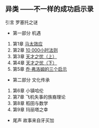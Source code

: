 ## 异类 ——不一样的成功启示录

引言 罗塞托之谜

+ 第一部分 机遇
 1. 第1章 [马太效应](./1.md)
 2. 第2章 [10 000小时法则](./2.md)
 3. 第3章 [天才之忧（上）](./3.md)
 4. 第4章 [天才之忧（下）](./4.md)
 5. 第5章 [乔·弗洛姆的三个启示](./5.md)
+ 第二部分 文化传承
 1. 第6章 小镇哈伦
 2. 第7章 飞机失事的族裔理论
 3. 第8章 稻田与数学
 4. 第9章 玛丽塔之幸
+ 尾声 故事来自牙买加